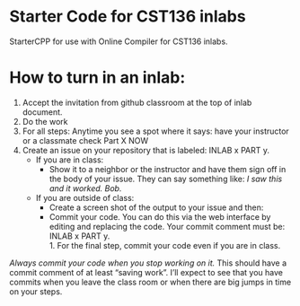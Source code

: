 # Starter Code for CST136 inlabs
StarterCPP for use with Online Compiler for CST136 inlabs.

# How to turn in an inlab:

1.	  Accept the invitation from github classroom at the top of inlab document.  
2.	  Do the work
3.   For all  steps:  Anytime you see a spot where it says:  have your instructor or a classmate check Part X NOW
   1. Create an issue on your repository that is labeled: INLAB x PART y.  
      * If you are in class:
         * Show it to a neighbor or the instructor and have them sign off in the body of your issue.  They can say something like:  _I saw this and it worked. Bob._
      * If you are outside of class:
         * Create a screen shot of the output to your issue and then:
         * Commit your code.  You can do this via the web interface by editing and replacing the code.  Your commit comment must be:  INLAB x PART y.  
    1.	For the final step, commit your code even if you are in class.
    
_Always commit your code when you stop working on it._  This should have a commit comment of at least “saving work”.    I’ll expect to see that you have commits when you leave the class room or when there are big jumps in time on your steps.

